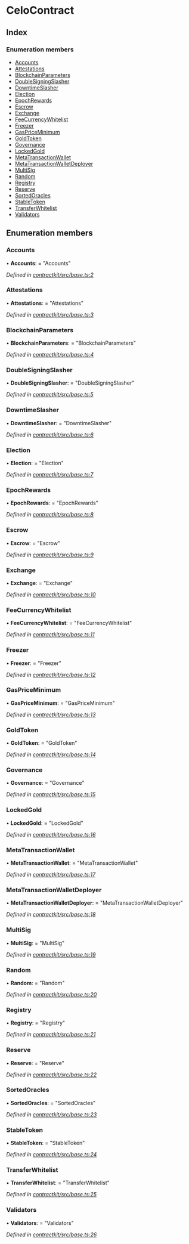 # CeloContract

## Index

### Enumeration members

* [Accounts](_base_.celocontract.md#accounts)
* [Attestations](_base_.celocontract.md#attestations)
* [BlockchainParameters](_base_.celocontract.md#blockchainparameters)
* [DoubleSigningSlasher](_base_.celocontract.md#doublesigningslasher)
* [DowntimeSlasher](_base_.celocontract.md#downtimeslasher)
* [Election](_base_.celocontract.md#election)
* [EpochRewards](_base_.celocontract.md#epochrewards)
* [Escrow](_base_.celocontract.md#escrow)
* [Exchange](_base_.celocontract.md#exchange)
* [FeeCurrencyWhitelist](_base_.celocontract.md#feecurrencywhitelist)
* [Freezer](_base_.celocontract.md#freezer)
* [GasPriceMinimum](_base_.celocontract.md#gaspriceminimum)
* [GoldToken](_base_.celocontract.md#goldtoken)
* [Governance](_base_.celocontract.md#governance)
* [LockedGold](_base_.celocontract.md#lockedgold)
* [MetaTransactionWallet](_base_.celocontract.md#metatransactionwallet)
* [MetaTransactionWalletDeployer](_base_.celocontract.md#metatransactionwalletdeployer)
* [MultiSig](_base_.celocontract.md#multisig)
* [Random](_base_.celocontract.md#random)
* [Registry](_base_.celocontract.md#registry)
* [Reserve](_base_.celocontract.md#reserve)
* [SortedOracles](_base_.celocontract.md#sortedoracles)
* [StableToken](_base_.celocontract.md#stabletoken)
* [TransferWhitelist](_base_.celocontract.md#transferwhitelist)
* [Validators](_base_.celocontract.md#validators)

## Enumeration members

### Accounts

• **Accounts**: = "Accounts"

_Defined in_ [_contractkit/src/base.ts:2_](https://github.com/celo-org/celo-monorepo/blob/master/packages/sdk/contractkit/src/base.ts#L2)

### Attestations

• **Attestations**: = "Attestations"

_Defined in_ [_contractkit/src/base.ts:3_](https://github.com/celo-org/celo-monorepo/blob/master/packages/sdk/contractkit/src/base.ts#L3)

### BlockchainParameters

• **BlockchainParameters**: = "BlockchainParameters"

_Defined in_ [_contractkit/src/base.ts:4_](https://github.com/celo-org/celo-monorepo/blob/master/packages/sdk/contractkit/src/base.ts#L4)

### DoubleSigningSlasher

• **DoubleSigningSlasher**: = "DoubleSigningSlasher"

_Defined in_ [_contractkit/src/base.ts:5_](https://github.com/celo-org/celo-monorepo/blob/master/packages/sdk/contractkit/src/base.ts#L5)

### DowntimeSlasher

• **DowntimeSlasher**: = "DowntimeSlasher"

_Defined in_ [_contractkit/src/base.ts:6_](https://github.com/celo-org/celo-monorepo/blob/master/packages/sdk/contractkit/src/base.ts#L6)

### Election

• **Election**: = "Election"

_Defined in_ [_contractkit/src/base.ts:7_](https://github.com/celo-org/celo-monorepo/blob/master/packages/sdk/contractkit/src/base.ts#L7)

### EpochRewards

• **EpochRewards**: = "EpochRewards"

_Defined in_ [_contractkit/src/base.ts:8_](https://github.com/celo-org/celo-monorepo/blob/master/packages/sdk/contractkit/src/base.ts#L8)

### Escrow

• **Escrow**: = "Escrow"

_Defined in_ [_contractkit/src/base.ts:9_](https://github.com/celo-org/celo-monorepo/blob/master/packages/sdk/contractkit/src/base.ts#L9)

### Exchange

• **Exchange**: = "Exchange"

_Defined in_ [_contractkit/src/base.ts:10_](https://github.com/celo-org/celo-monorepo/blob/master/packages/sdk/contractkit/src/base.ts#L10)

### FeeCurrencyWhitelist

• **FeeCurrencyWhitelist**: = "FeeCurrencyWhitelist"

_Defined in_ [_contractkit/src/base.ts:11_](https://github.com/celo-org/celo-monorepo/blob/master/packages/sdk/contractkit/src/base.ts#L11)

### Freezer

• **Freezer**: = "Freezer"

_Defined in_ [_contractkit/src/base.ts:12_](https://github.com/celo-org/celo-monorepo/blob/master/packages/sdk/contractkit/src/base.ts#L12)

### GasPriceMinimum

• **GasPriceMinimum**: = "GasPriceMinimum"

_Defined in_ [_contractkit/src/base.ts:13_](https://github.com/celo-org/celo-monorepo/blob/master/packages/sdk/contractkit/src/base.ts#L13)

### GoldToken

• **GoldToken**: = "GoldToken"

_Defined in_ [_contractkit/src/base.ts:14_](https://github.com/celo-org/celo-monorepo/blob/master/packages/sdk/contractkit/src/base.ts#L14)

### Governance

• **Governance**: = "Governance"

_Defined in_ [_contractkit/src/base.ts:15_](https://github.com/celo-org/celo-monorepo/blob/master/packages/sdk/contractkit/src/base.ts#L15)

### LockedGold

• **LockedGold**: = "LockedGold"

_Defined in_ [_contractkit/src/base.ts:16_](https://github.com/celo-org/celo-monorepo/blob/master/packages/sdk/contractkit/src/base.ts#L16)

### MetaTransactionWallet

• **MetaTransactionWallet**: = "MetaTransactionWallet"

_Defined in_ [_contractkit/src/base.ts:17_](https://github.com/celo-org/celo-monorepo/blob/master/packages/sdk/contractkit/src/base.ts#L17)

### MetaTransactionWalletDeployer

• **MetaTransactionWalletDeployer**: = "MetaTransactionWalletDeployer"

_Defined in_ [_contractkit/src/base.ts:18_](https://github.com/celo-org/celo-monorepo/blob/master/packages/sdk/contractkit/src/base.ts#L18)

### MultiSig

• **MultiSig**: = "MultiSig"

_Defined in_ [_contractkit/src/base.ts:19_](https://github.com/celo-org/celo-monorepo/blob/master/packages/sdk/contractkit/src/base.ts#L19)

### Random

• **Random**: = "Random"

_Defined in_ [_contractkit/src/base.ts:20_](https://github.com/celo-org/celo-monorepo/blob/master/packages/sdk/contractkit/src/base.ts#L20)

### Registry

• **Registry**: = "Registry"

_Defined in_ [_contractkit/src/base.ts:21_](https://github.com/celo-org/celo-monorepo/blob/master/packages/sdk/contractkit/src/base.ts#L21)

### Reserve

• **Reserve**: = "Reserve"

_Defined in_ [_contractkit/src/base.ts:22_](https://github.com/celo-org/celo-monorepo/blob/master/packages/sdk/contractkit/src/base.ts#L22)

### SortedOracles

• **SortedOracles**: = "SortedOracles"

_Defined in_ [_contractkit/src/base.ts:23_](https://github.com/celo-org/celo-monorepo/blob/master/packages/sdk/contractkit/src/base.ts#L23)

### StableToken

• **StableToken**: = "StableToken"

_Defined in_ [_contractkit/src/base.ts:24_](https://github.com/celo-org/celo-monorepo/blob/master/packages/sdk/contractkit/src/base.ts#L24)

### TransferWhitelist

• **TransferWhitelist**: = "TransferWhitelist"

_Defined in_ [_contractkit/src/base.ts:25_](https://github.com/celo-org/celo-monorepo/blob/master/packages/sdk/contractkit/src/base.ts#L25)

### Validators

• **Validators**: = "Validators"

_Defined in_ [_contractkit/src/base.ts:26_](https://github.com/celo-org/celo-monorepo/blob/master/packages/sdk/contractkit/src/base.ts#L26)

